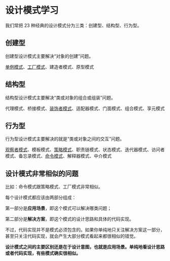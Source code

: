 # 设计模式学习
我们常把 23 种经典的设计模式分为三类：创建型、结构型、行为型。

## 创建型

创建型设计模式主要解决“对象的创建”问题。

[单例模式](https://github.com/neilz753/DesignPatterns/blob/master/src/main/java/singleton/单例模式.md)、[工厂模式](https://github.com/neilz753/DesignPatterns/blob/master/src/main/java/factory/工厂模式.md)、建造者模式、原型模式

## 结构型

结构型设计模式主要解决“类或对象的组合或组装”问题。

代理模式、桥接模式、[装饰者模式](https://github.com/neilz753/DesignPatterns/blob/master/src/main/java/decorator/装饰者模式.md)、适配器模式、门面模式、组合模式、享元模式

## 行为型

行为型设计模式主要解决的就是“类或对象之间的交互”问题。

[观察者模式](https://github.com/neilz753/DesignPatterns/blob/master/src/main/java/observer/观察者模式.md)、模板模式、[策略模式](https://github.com/neilz753/DesignPatterns/blob/master/src/main/java/strategy/1.设计模式入门-策略模式.md)、职责链模式、状态模式、迭代器模式、访问者模式、备忘录模式、[命令模式](https://github.com/neilz753/DesignPatterns/blob/master/src/main/java/command/命令模式.md)、解释器模式、中介模式



## 设计模式非常相似的问题

比如：命令模式跟策略模式、工厂模式非常相似。

每个设计模式都应该由两部分组成：

第一部分是**应用场景**，即这个模式可以解决哪类问题；

第二部分是**解决方案**，即这个模式的设计思路和具体的代码实现。

不过，代码实现并不是模式必须包含的。如果你单纯地只关注解决方案这一部分，甚至只关注代码实现，就会产生大部分模式看起来都很相似的错觉。

**设计模式之间的主要区别还是在于设计意图，也就是应用场景。单纯地看设计思路或者代码实现，有些模式确实很相似。**